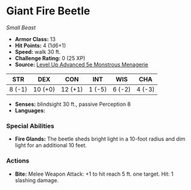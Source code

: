 # Giant Fire Beetle

*Small* *Beast*

- **Armor Class:** 13
- **Hit Points:** 4 (1d6+1)
- **Speed:** walk 30 ft.
- **Challenge Rating:** 0 (25 XP)
- **Source:** [Level Up Advanced 5e Monstrous Menagerie](https://www.levelup5e.com)

| STR | DEX | CON | INT | WIS | CHA |
| --- | --- | --- | --- | --- | --- |
| 8 (-1) | 10 (+0) | 12 (+1) | 1 (-5) | 6 (-2) | 4 (-3) |

- **Senses:** blindsight 30 ft., passive Perception 8
- **Languages:** 
### Special Abilities
- **Fire Glands:** The beetle sheds bright light in a 10-foot radius and dim light for an additional 10 feet.
### Actions
- **Bite:** Melee Weapon Attack: +1 to hit  reach 5 ft.  one target. Hit: 1 slashing damage.
